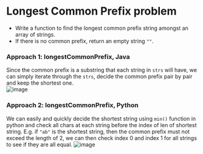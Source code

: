 # Longest Common Prefix problem
* Write a function to find the longest common prefix string amongst an array of strings.
* If there is no common prefix, return an empty string `""`.


### Approach 1: longestCommonPrefix, Java
Since the common prefix is a substring that each string in `strs` will have, we can simply iterate through the `strs`, decide the common prefix pair by pair and keep the shortest one.\
![image](https://user-images.githubusercontent.com/25105806/118737282-5ffba880-b7f9-11eb-8f8d-ff5813dd8383.png)


### Approach 2: longestCommonPrefix, Python
We can easily and quickly decide the shortest string using `min()` function in python and check all chars at each string before the index of len of shortest string. E.g. if `"ab"` is the shortest string, then the common prefix must not exceed the length of 2, we can then check index 0 and index 1 for all strings to see if they are all equal.
![image](https://user-images.githubusercontent.com/25105806/118737572-f0d28400-b7f9-11eb-8f2a-42209dbfb7cc.png)
